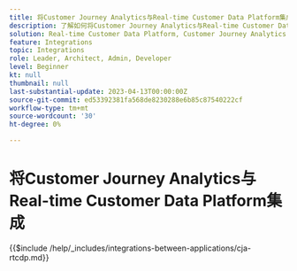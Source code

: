 ```yaml
---
title: 将Customer Journey Analytics与Real-time Customer Data Platform集成
description: 了解如何将Customer Journey Analytics与Real-time Customer Data Platform集成。
solution: Real-time Customer Data Platform, Customer Journey Analytics
feature: Integrations
topic: Integrations
role: Leader, Architect, Admin, Developer
level: Beginner
kt: null
thumbnail: null
last-substantial-update: 2023-04-13T00:00:00Z
source-git-commit: ed53392381fa568de8230288e6b85c87540222cf
workflow-type: tm+mt
source-wordcount: '30'
ht-degree: 0%

---
```



# 将Customer Journey Analytics与Real-time Customer Data Platform集成

{{$include /help/_includes/integrations-between-applications/cja-rtcdp.md}}
